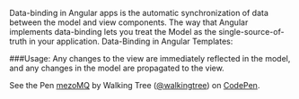 Data-binding in Angular apps is the automatic synchronization of data between the model and view components.
The way that Angular implements data-binding lets you treat the Model as the single-source-of-truth in your application.
Data-Binding in Angular Templates:
 
###Usage:
 Any changes to the view are immediately reflected in the model, and any changes in the model are propagated to the view. 

<p data-height="268" data-theme-id="0" data-slug-hash="mezoMQ" data-default-tab="result" data-user="walkingtree" class='codepen'>See the Pen <a href='http://codepen.io/walkingtree/pen/mezoMQ/'>mezoMQ</a> by Walking Tree (<a href='http://codepen.io/walkingtree'>@walkingtree</a>) on <a href='http://codepen.io'>CodePen</a>.</p>
<script async src="//assets.codepen.io/assets/embed/ei.js"></script>

